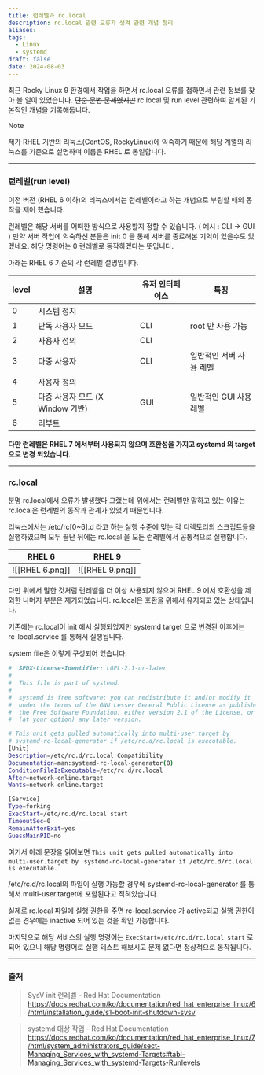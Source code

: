 ```yaml
---
title: 런레벨과 rc.local
description: rc.local 관련 오류가 생겨 관련 개념 정리
aliases: 
tags:
  - Linux
  - systemd
draft: false
date: 2024-08-03
---
```


최근 Rocky Linux 9 환경에서 작업을 하면서 rc.local 오류를 접하면서 관련 정보를 찾아 볼 일이 있었습니다. ~~단순 문법 문제였지만~~ rc.local 및 run level 관련하여 알게된 기본적인 개념을 기록해둡니다.

  > [!note]
> 제가 RHEL 기반의 리눅스(CentOS, RockyLinux)에 익숙하기 때문에 해당 계열의 리눅스를 기준으로 설명하며 이름은 RHEL 로 통일합니다.


---

### 런레벨(run level)

이전 버전 (RHEL 6 이하)의 리눅스에서는 런레벨이라고 하는 개념으로 부팅할 때의 동작을 제어 했습니다. 

런레벨은 해당 서버를 어떠한 방식으로 사용할지 정할 수 있습니다. ( 예시 : CLI -> GUI )
만약 서버 작업에 익숙하신 분들은 init 0 을 통해 서버를 종료해본 기억이 있을수도 있겠네요. 
해당 명령어는 0 런레벨로 동작하겠다는 뜻입니다. 

아래는 RHEL 6 기준의 각 런레벨 설명입니다.

| level | 설명                      | 유저 인터페이스 | 특징              |
| ----- | ----------------------- | -------- | --------------- |
| 0     | 시스템 정지                  |          |                 |
| 1     | 단독 사용자 모드               | CLI      | root 만 사용 가능    |
| 2     | 사용자 정의                  | CLI      |                 |
| 3     | 다중 사용자                  | CLI      | 일반적인 서버 사용 레벨   |
| 4     | 사용자 정의                  |          |                 |
| 5     | 다중 사용자 모드 (X Window 기반) | GUI      | 일반적인  GUI 사용 레벨 |
| 6     | 리부트                     |          |                 |

**다만 런레벨은 RHEL 7 에서부터 사용되지 않으며 호환성을 가지고 systemd 의 target 으로 변경 되었습니다.**

---
### rc.local

분명 rc.local에서 오류가 발생했다 그랬는데 위에서는 런레벨만 말하고 있는 이유는 rc.local은 런레벨의 동작과 관계가 있었기 때문입니다. 

리눅스에서는 /etc/rc[0~6].d 라고 하는 실행 수준에 맞는 각 디렉토리의 스크립트들을 실행하였으며 모두 끝난 뒤에는 rc.local 을 모든 런레벨에서 공통적으로 실행합니다.

|     RHEL 6      |     RHEL 9      |
| :-------------: | :-------------: |
| ![[RHEL 6.png]] | ![[RHEL 9.png]] |

다만 위에서 말한 것처럼 런레벨을 더 이상 사용되지 않으며 RHEL 9 에서 호환성을 제외한 나머지 부분은 제거되었습니다.  rc.local은 호환을 위해서 유지되고 있는 상태입니다.  

기존에는 rc.local이 init 에서 실행되었지만 systemd target 으로 변경된 이후에는 rc-local.service 를 통해서 실행됩니다. 

system file은 이렇게 구성되어 있습니다.
```bash
#  SPDX-License-Identifier: LGPL-2.1-or-later
#
#  This file is part of systemd.
#
#  systemd is free software; you can redistribute it and/or modify it
#  under the terms of the GNU Lesser General Public License as published by
#  the Free Software Foundation; either version 2.1 of the License, or
#  (at your option) any later version.

# This unit gets pulled automatically into multi-user.target by
# systemd-rc-local-generator if /etc/rc.d/rc.local is executable.
[Unit]
Description=/etc/rc.d/rc.local Compatibility
Documentation=man:systemd-rc-local-generator(8)
ConditionFileIsExecutable=/etc/rc.d/rc.local
After=network-online.target
Wants=network-online.target

[Service]
Type=forking
ExecStart=/etc/rc.d/rc.local start
TimeoutSec=0
RemainAfterExit=yes
GuessMainPID=no
```

여기서 아래 문장을 읽어보면 
`This unit gets pulled automatically into multi-user.target by `
`systemd-rc-local-generator if /etc/rc.d/rc.local is executable.`

/etc/rc.d/rc.local의 파일이 실행 가능할 경우에 systemd-rc-local-generator 를 통해서 multi-user.target에 포함된다고 적혀있습니다. 

실제로 rc.local 파일에 실행 권한을 주면 rc-local.service 가 active되고 실행 권한이 없는 경우에는 inactive 되어 있는 것을 확인 가능합니다. 

마지막으로 해당 서비스의 실행 명령어는 `ExecStart=/etc/rc.d/rc.local start` 로 되어 있으니 해당 명령어로 실행 테스트 해보시고 문제 없다면 정상적으로 동작됩니다.


---
### 출처

> SysV init 런레벨 - Red Hat Documentation 
> https://docs.redhat.com/ko/documentation/red_hat_enterprise_linux/6/html/installation_guide/s1-boot-init-shutdown-sysv

> systemd 대상 작업 - Red Hat Documentation
> https://docs.redhat.com/ko/documentation/red_hat_enterprise_linux/7/html/system_administrators_guide/sect-Managing_Services_with_systemd-Targets#tabl-Managing_Services_with_systemd-Targets-Runlevels

